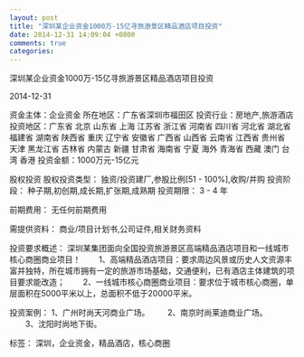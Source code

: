 ```yaml
---
layout: post
title: "深圳某企业资金1000万-15亿寻旅游景区精品酒店项目投资"
date: 2014-12-31 14:09:04 +0800
comments: true
categories: 
---
```

深圳某企业资金1000万-15亿寻旅游景区精品酒店项目投资



2014-12-31

资金主体：企业资金
所在地区：广东省深圳市福田区
投资行业：房地产,旅游酒店
投资地区：广东省 北京 山东省 上海 江苏省 浙江省 河南省 四川省 河北省 湖北省 福建省 湖南省 陕西省 重庆 辽宁省 安徽省 广西省 山西省 云南省 江西省 贵州省 天津 黑龙江省 吉林省 内蒙古 新疆 甘肃省 海南省 宁夏 海外 青海省 西藏 澳门 台湾 香港
投资金额：1000万元-15亿元

股权投资
股权投资类型：
                            独资/投资建厂,参股比例[51 - 100%],收购/并购 
                                                                                投资阶段：
                            种子期,初创期,成长期,扩张期,成熟期 
                                                                                                                                        投资期限：
                            3 - 4 年

前期费用：
无任何前期费用

需提供资料：
商业/项目计划书,公司证件,相关财务资料

投资要求概述：
深圳某集团面向全国投资旅游景区高端精品酒店项目和一线城市核心商圈商业项目！
　　1、高端精品酒店项目：要求周边风景或历史人文资源丰富并独特，所在城市拥有一定的旅游市场基础，交通便利，已有酒店主体建筑的项目要求能改造；
　　2、一线城市核心商圈商业项目：要求位于城市核心商圈，单层面积在5000平米以上，总面积不低于20000平米。

投资案例：
1、广州时尚天河商业广场。
　　2、南京时尚莱迪商业广场。
　　3、沈阳时尚地下街。

标签：
深圳，企业资金，精品酒店，核心商圈

